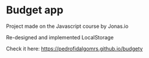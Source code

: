 # Budget app

Project made on the Javascript course by Jonas.io

Re-designed and implemented LocalStorage

Check it here: https://pedrofidalgomrs.github.io/budgety
